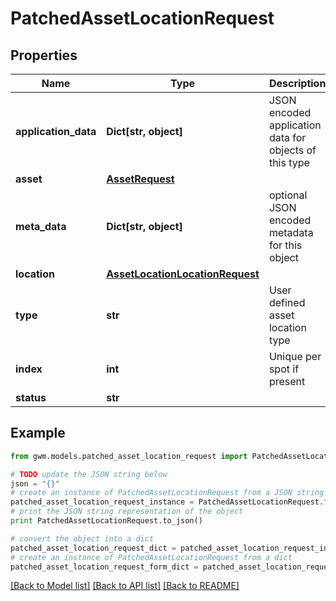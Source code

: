 # PatchedAssetLocationRequest


## Properties
Name | Type | Description | Notes
------------ | ------------- | ------------- | -------------
**application_data** | **Dict[str, object]** | JSON encoded application data for objects of this type | [optional] 
**asset** | [**AssetRequest**](AssetRequest.md) |  | [optional] 
**meta_data** | **Dict[str, object]** | optional JSON encoded metadata for this object | [optional] 
**location** | [**AssetLocationLocationRequest**](AssetLocationLocationRequest.md) |  | [optional] 
**type** | **str** | User defined asset location type | [optional] 
**index** | **int** | Unique per spot if present | [optional] 
**status** | **str** |  | [optional] 

## Example

```python
from gwm.models.patched_asset_location_request import PatchedAssetLocationRequest

# TODO update the JSON string below
json = "{}"
# create an instance of PatchedAssetLocationRequest from a JSON string
patched_asset_location_request_instance = PatchedAssetLocationRequest.from_json(json)
# print the JSON string representation of the object
print PatchedAssetLocationRequest.to_json()

# convert the object into a dict
patched_asset_location_request_dict = patched_asset_location_request_instance.to_dict()
# create an instance of PatchedAssetLocationRequest from a dict
patched_asset_location_request_form_dict = patched_asset_location_request.from_dict(patched_asset_location_request_dict)
```
[[Back to Model list]](../README.md#documentation-for-models) [[Back to API list]](../README.md#documentation-for-api-endpoints) [[Back to README]](../README.md)


